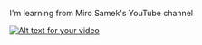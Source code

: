 I'm learning from Miro Samek's YouTube channel

[![Alt text for your video](https://img.youtube.com/vi/aDsEf4Eg0G_wyPqB/0.jpg)](https://www.youtube.com/playlist?list=PLPW8O6W-1chwyTzI3BHwBLbGQoPFxPAPM)
